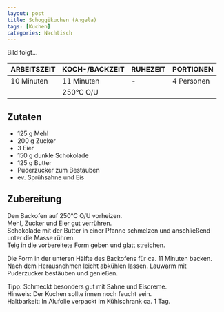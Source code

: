 ```yaml
---
layout: post
title: Schoggikuchen (Angela)
tags: [Kuchen]
categories: Nachtisch
---
```



Bild folgt...

| ARBEITSZEIT | KOCH-/BACKZEIT | RUHEZEIT | PORTIONEN |
|--------------|--------------|--------------|--------------|
| 10 Minuten | 11 Minuten | - | 4 Personen |
|| 250°C O/U |||

## Zutaten
*	125 g Mehl  
*	200 g Zucker  
*	3 Eier  
*	150 g dunkle Schokolade  
*	125 g Butter    
*	Puderzucker zum Bestäuben    
*	ev. Sprühsahne und Eis     


## Zubereitung
Den Backofen auf 250°C O/U vorheizen.  
Mehl, Zucker und Eier gut verrühren.  
Schokolade mit der Butter in einer Pfanne schmelzen und anschließend unter die Masse rühren.  
Teig in die vorbereitete Form geben und glatt streichen. 

Die Form in der unteren Hälfte des Backofens für ca. 11 Minuten backen.  
Nach dem Herausnehmen leicht abkühlen lassen. Lauwarm mit Puderzucker bestäuben und genießen. 

Tipp: Schmeckt besonders gut mit Sahne und Eiscreme.  
Hinweis: Der Kuchen sollte innen noch feucht sein.   
Haltbarkeit: In Alufolie verpackt im Kühlschrank ca. 1 Tag.              
